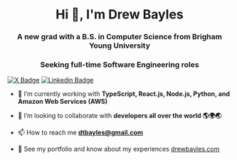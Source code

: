 <h1 align="center">Hi 👋, I'm Drew Bayles</h1>
<h3 align="center">A new grad with a B.S. in Computer Science from Brigham Young University</h3>
<h3 align="center">Seeking full-time Software Engineering roles</h3>

[![X Badge](https://img.shields.io/badge/-X-5a5a5a?style=flat-square&logo=X&logoColor=black)](https://x.com/drewbayles)
[![Linkedin Badge](https://img.shields.io/badge/-LinkedIn-0e76a8?style=flat-square&logo=Linkedin&logoColor=white)](https://linkedin.com/in/drewbayles)

- 🌱 I’m currently working with **TypeScript, React.js, Node.js, Python, and Amazon Web Services (AWS)**

- 👯 I’m looking to collaborate with **developers all over the world 🌎🌍🌏**

- 📫 How to reach me **dtbayles@gmail.com**

- 📄 See my portfolio and know about my experiences [drewbayles.com](drewbayles.com)
